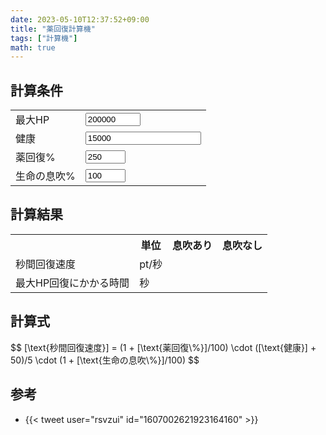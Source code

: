 ```yaml
---
date: 2023-05-10T12:37:52+09:00
title: "薬回復計算機"
tags: ["計算機"]
math: true
---
```


<script defer src="/js/form-storage.js"></script>
<script defer src="index.js"></script>

## 計算条件

<form action="javascript:void(0);">
  <table>
    <tr>
      <td>最大HP</td>
      <td><input type="number" name="hp" id="hp" class="in" value="200000" min="0" max="200000"></td>
    </tr>
    <tr>
      <td>健康</td>
      <td><input type="number" name="con" id="con" class="in" value="15000" min="0"></td>
    </tr>
    <tr>
      <td>薬回復%</td>
      <td><input type="number" name="pot-boost" id="pot-boost" class="in" value="250" min="0" max="255"></td>
    </tr>
    <tr>
      <td>生命の息吹%</td>
      <td><input type="number" name="breath" id="breath" class="in" value="100" min="0" max="100"></td>
    </tr>
  </table>
</form>

## 計算結果

<table>
  <tr>
    <th></th>
    <th>単位</th>
    <th>息吹あり</th>
    <th>息吹なし</th>
  </tr>
  <tr>
    <td>秒間回復速度</td>
    <td>pt/秒</td>
    <td><span id="result-hps"></span></td>
    <td><span id="result-hps-breath"></span></td>
  </tr>
  <tr>
    <td>最大HP回復にかかる時間</td>
    <td>秒</td>
    <td><span id="result-time"></span></td>
    <td><span id="result-time-breath"></span></td>
  </tr>
</table>

## 計算式

<p>$$ [\text{秒間回復速度}] = (1 + [\text{薬回復\%}]/100) \cdot ([\text{健康}] + 50)/5 \cdot (1 + [\text{生命の息吹\%}]/100) $$</p>

## 参考

* {{< tweet user="rsvzui" id="1607002621923164160" >}}
